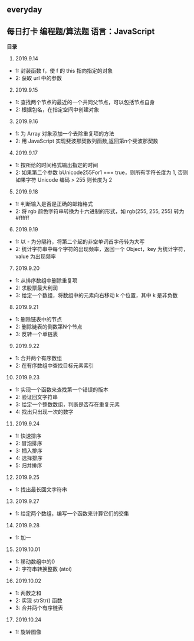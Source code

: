 ﻿everyday
---
**每日打卡 编程题/算法题**
**语言：JavaScript**
---
**目录**
1. 2019.9.14
  - 1: 封装函数 f，使 f 的 this 指向指定的对象
  - 2: 获取 url 中的参数
2. 2019.9.15
  - 1: 查找两个节点的最近的一个共同父节点，可以包括节点自身
  - 2: 根据包名，在指定空间中创建对象
3. 2019.9.16
  - 1: 为 Array 对象添加一个去除重复项的方法
  - 2: 用 JavaScript 实现斐波那契数列函数,返回第n个斐波那契数
4. 2019.9.17
  - 1: 按所给的时间格式输出指定的时间
  - 2: 如果第二个参数 bUnicode255For1 === true，则所有字符长度为 1, 否则如果字符 Unicode 编码 > 255 则长度为 2
5. 2019.9.18
  - 1: 判断输入是否是正确的邮箱格式
  - 2: 将 rgb 颜色字符串转换为十六进制的形式，如 rgb(255, 255, 255) 转为 #ffffff
6. 2019.9.19
  - 1: 以 - 为分隔符，将第二个起的非空单词首字母转为大写
  - 2: 统计字符串中每个字符的出现频率，返回一个 Object，key 为统计字符，value 为出现频率
7. 2019.9.20
  - 1: 从排序数组中删除重复项
  - 2: 求股票最大利润
  - 3: 给定一个数组，将数组中的元素向右移动 k 个位置，其中 k 是非负数
8. 2019.9.21
  - 1: 删除链表中的节点
  - 2: 删除链表的倒数第N个节点
  - 3: 反转一个单链表
9. 2019.9.22
  - 1: 合并两个有序数组
  - 2: 在有序数组中查找目标元素索引
10. 2019.9.23
  - 1: 实现一个函数来查找第一个错误的版本
  - 2: 验证回文字符串
  - 3: 给定一个整数数组，判断是否存在重复元素
  - 4: 找出只出现一次的数字
11. 2019.9.24
  - 1: 快速排序
  - 2: 冒泡排序
  - 3: 插入排序
  - 4: 选择排序
  - 5: 归并排序
12. 2019.9.25
  - 1: 找出最长回文字符串
13. 2019.9.27
  - 1: 给定两个数组，编写一个函数来计算它们的交集
14. 2019.9.28
  - 1: 加一
15. 2019.10.01
  - 1: 移动数组中的0
  - 2: 字符串转换整数 (atoi)
16. 2019.10.02
  - 1: 两数之和
  - 2: 实现 strStr() 函数
  - 3: 合并两个有序链表
17. 2019.10.24
  - 1: 旋转图像